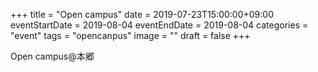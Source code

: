 +++
title =  "Open campus"
date = 2019-07-23T15:00:00+09:00
eventStartDate = 2019-08-04
eventEndDate = 2019-08-04
categories = "event"
tags = "opencanpus"
image = ""
draft = false
+++


Open campus@本郷

